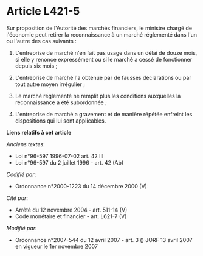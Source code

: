 # Article L421-5

Sur proposition de l'Autorité des marchés financiers, le ministre chargé de l'économie peut retirer la reconnaissance à un
marché réglementé dans l'un ou l'autre des cas suivants :

1. L'entreprise de marché n'en fait pas usage dans un délai de douze mois, si elle y renonce expressément ou si le marché a
cessé de fonctionner depuis six mois ;

2. L'entreprise de marché l'a obtenue par de fausses déclarations ou par tout autre moyen irrégulier ;

3. Le marché réglementé ne remplit plus les conditions auxquelles la reconnaissance a été subordonnée ;

4. L'entreprise de marché a gravement et de manière répétée enfreint les dispositions qui lui sont applicables.

**Liens relatifs à cet article**

_Anciens textes_:

  - Loi n°96-597 1996-07-02 art. 42 III
  - Loi n°96-597 du 2 juillet 1996 - art. 42 (Ab)

_Codifié par_:

  - Ordonnance n°2000-1223 du 14 décembre 2000 (V)

_Cité par_:

  - Arrêté du 12 novembre 2004 - art. 511-14 (V)
  - Code monétaire et financier - art. L621-7 (V)

_Modifié par_:

  - Ordonnance n°2007-544 du 12 avril 2007 - art. 3 () JORF 13 avril 2007 en vigueur le 1er novembre 2007
